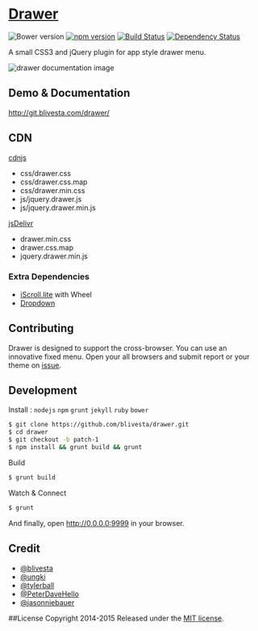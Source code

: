 # [Drawer](http://blivesta.github.io/drawer)

![Bower version](https://img.shields.io/bower/v/drawer.svg?style=flat)
[![npm version](https://img.shields.io/npm/v/jquery-drawer.svg?style=flat)](https://www.npmjs.com/package/jquery-drawer)
[![Build Status](https://img.shields.io/travis/blivesta/drawer/master.svg?style=flat)](https://travis-ci.org/blivesta/drawer)
[![Dependency Status](https://david-dm.org/blivesta/drawer.svg)](https://david-dm.org/blivesta/drawer)

A small CSS3 and jQuery plugin for app style drawer menu.

![drawer documentation image](./docs/images/drawer-sample.gif)

## Demo & Documentation
http://git.blivesta.com/drawer/

## CDN

[cdnjs](https://cdnjs.com/libraries/drawer)
 - css/drawer.css
 - css/drawer.css.map
 - css/drawer.min.css
 - js/jquery.drawer.js
 - js/jquery.drawer.min.js

[jsDelivr](http://jsdelivr.com/#!drawer)
- drawer.min.css
- drawer.css.map
- jquery.drawer.min.js

### Extra Dependencies

- [iScroll.lite](https://github.com/ungki/iscroll.lite) with Wheel
- [Dropdown](https://github.com/ungki/bootstrap.dropdown)

## Contributing

Drawer is designed to support the cross-browser. You can use an innovative fixed menu. Open your all browsers and submit report or your theme on [issue](https://github.com/blivesta/drawer/issues).

## Development

Install : `nodejs` `npm` `grunt` `jekyll` `ruby` `bower`

```bash
$ git clone https://github.com/blivesta/drawer.git
$ cd drawer
$ git checkout -b patch-1
$ npm install && grunt build && grunt
```

Build
```bash
$ grunt build
```

Watch & Connect
```bash
$ grunt
```
And finally, open http://0.0.0.0:9999 in your browser.

## Credit
- [@blivesta](https://github.com/blivesta)
- [@ungki](https://github.com/ungki)
- [@tylerball](https://github.com/tylerball)
- [@PeterDaveHello](https://github.com/PeterDaveHello)
- [@jasonniebauer](https://github.com/jasonniebauer)

##License
Copyright 2014-2015 Released under the [MIT license](https://github.com/blivesta/drawer/blob/master/LICENSE.md).
